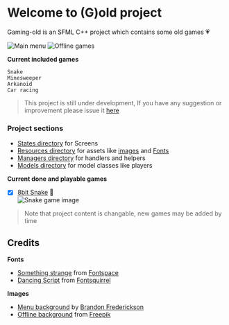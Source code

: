 # Welcome to (G)old project
Gaming-old is an SFML C++ project which contains some old games :heartpulse:

![Main menu](https://i.ibb.co/0KTTKKs/Screenshot-from-2020-01-07-18-01-05.png) ![Offline games](https://i.ibb.co/bvvbhQs/Screenshot-from-2020-01-07-18-01-09.png)

**Current included games**
```
Snake
Minesweeper
Arkanoid
Car racing
```
> This project is still under development, If you have any suggestion or improvement please issue it [here](https://github.com/Waelahmed99/-G-old/issues/new)

### Project sections  
- [States directory](States) for Screens  
- [Resources directory](Resources) for assets like [images](Resources/res) and [Fonts](Resources/fonts)
- [Managers directory](Managers) for handlers and helpers
- [Models directory](models) for model classes like players

**Current done and playable games**
- [x] [8bit Snake](States/SnakeState.h) :snake:  
  ![Snake game image](https://i.ibb.co/T2V8PT3/Screenshot-from-2020-01-07-18-01-47.png)

> Note that project content is changable, new games may be added by time

## Credits
**Fonts**  
- [Something strange](https://github.com/Waelahmed99/Gold/blob/master/Resources/fonts/SomethingStrange-vjYD.ttf) from [Fontspace](https://www.fontspace.com/jonathan-s-harris/something-strange)
- [Dancing Script](https://github.com/Waelahmed99/Gold/blob/master/Resources/fonts/SomethingStrange-vjYD.ttf) from [Fontsquirrel](https://www.fontsquirrel.com/fonts/dancing-script-ot)  

**Images**
- [Menu background](https://github.com/Waelahmed99/Gold/blob/master/Resources/res/menu_background.jpg) by [Brandon Frederickson](https://dribbble.com/BfredDesign)
- [Offline background](https://github.com/Waelahmed99/Gold/blob/master/Resources/res/offline_background.jpg) from [Freepik](https://www.freepik.com/free-photos-vectors/background)
